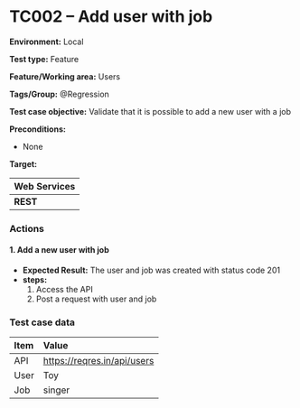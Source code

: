 # TC002 – Add user with job

**Environment:** Local

**Test type:** Feature

**Feature/Working area:** Users

**Tags/Group:** @Regression

**Test case objective:** Validate that it is possible to add a new user with a job

**Preconditions:**

* None

**Target:**

| Web Services          |
|:----------------------|
| **REST** |

### Actions

#### 1. Add a new user with job

* **Expected Result:** The user and job was created with status code 201
* **steps:**
    <ol>
        <li>Access the API</li>
        <li>Post a request with user and job</li>
    </ol>

### Test case data

| Item                  | Value      |
|:----------------------|:-----------|
| API                   | https://reqres.in/api/users |
| User                  | Toy |
| Job                   | singer |